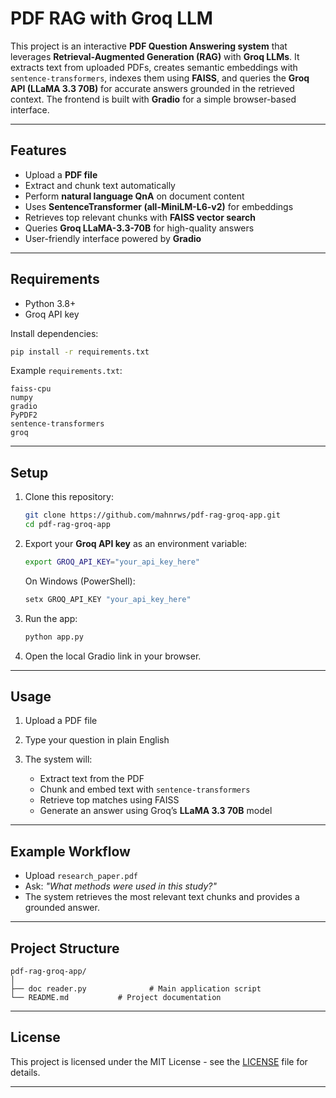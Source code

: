 # PDF RAG with Groq LLM

This project is an interactive **PDF Question Answering system** that leverages **Retrieval-Augmented Generation (RAG)** with **Groq LLMs**. It extracts text from uploaded PDFs, creates semantic embeddings with `sentence-transformers`, indexes them using **FAISS**, and queries the **Groq API (LLaMA 3.3 70B)** for accurate answers grounded in the retrieved context. The frontend is built with **Gradio** for a simple browser-based interface.

---

## Features

* Upload a **PDF file**
* Extract and chunk text automatically
* Perform **natural language QnA** on document content
* Uses **SentenceTransformer (all-MiniLM-L6-v2)** for embeddings
* Retrieves top relevant chunks with **FAISS vector search**
* Queries **Groq LLaMA-3.3-70B** for high-quality answers
* User-friendly interface powered by **Gradio**

---

## Requirements

* Python 3.8+
* Groq API key

Install dependencies:

```bash
pip install -r requirements.txt
```

Example `requirements.txt`:

```
faiss-cpu
numpy
gradio
PyPDF2
sentence-transformers
groq
```

---

## Setup

1. Clone this repository:

   ```bash
   git clone https://github.com/mahnrws/pdf-rag-groq-app.git
   cd pdf-rag-groq-app
   ```

2. Export your **Groq API key** as an environment variable:

   ```bash
   export GROQ_API_KEY="your_api_key_here"
   ```

   On Windows (PowerShell):

   ```powershell
   setx GROQ_API_KEY "your_api_key_here"
   ```

3. Run the app:

   ```bash
   python app.py
   ```

4. Open the local Gradio link in your browser.

---

## Usage

1. Upload a PDF file
2. Type your question in plain English
3. The system will:

   * Extract text from the PDF
   * Chunk and embed text with `sentence-transformers`
   * Retrieve top matches using FAISS
   * Generate an answer using Groq’s **LLaMA 3.3 70B** model

---

## Example Workflow

* Upload `research_paper.pdf`
* Ask: *"What methods were used in this study?"*
* The system retrieves the most relevant text chunks and provides a grounded answer.

---

## Project Structure

```
pdf-rag-groq-app/
│
├── doc reader.py              # Main application script
└── README.md           # Project documentation
```

---

## License

This project is licensed under the MIT License - see the [LICENSE](LICENSE) file for details.

---
